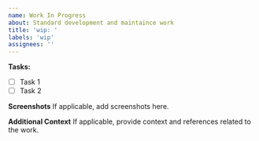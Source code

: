```yaml
---
name: Work In Progress
about: Standard development and maintaince work
title: 'wip: '
labels: 'wip'
assignees: ''
---
```


**Tasks:**

- [ ] Task 1
- [ ] Task 2

**Screenshots**
If applicable, add screenshots here.

**Additional Context**
If applicable, provide context and references related to the work.
